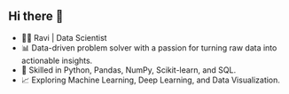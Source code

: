 ## Hi there 👋
- 👨‍🔬 Ravi | Data Scientist 
- 📊 Data-driven problem solver with a passion for turning raw data into actionable insights.
- 🧠 Skilled in Python, Pandas, NumPy, Scikit-learn, and SQL.
- 📈 Exploring Machine Learning, Deep Learning, and Data Visualization.


